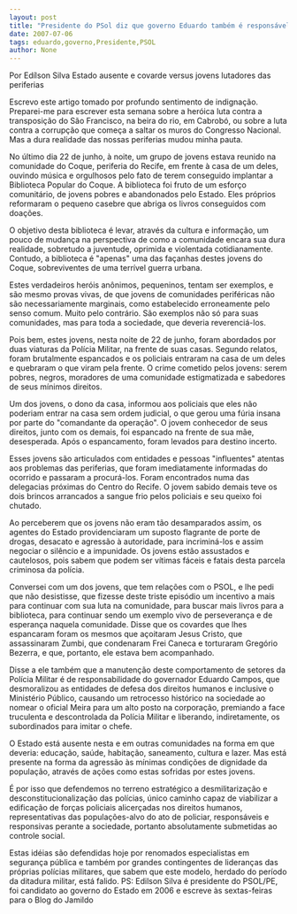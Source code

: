 ```yaml
---
layout: post
title: "Presidente do PSol diz que governo Eduardo também é responsável por violência de setores da PM"
date: 2007-07-06
tags: eduardo,governo,Presidente,PSOL
author: None
---
```

Por Ed&iacute;lson Silva 
Estado ausente e covarde versus jovens lutadores das periferias 

Escrevo este artigo tomado por profundo sentimento de indigna&ccedil;&atilde;o. Preparei-me para escrever esta semana sobre a her&oacute;ica luta contra a transposi&ccedil;&atilde;o do S&atilde;o Francisco, na beira do rio, em Cabrob&oacute;, ou sobre a luta contra a corrup&ccedil;&atilde;o que come&ccedil;a a saltar os muros do Congresso Nacional. Mas a dura realidade das nossas periferias mudou minha pauta. 

No &uacute;ltimo dia 22 de junho, &agrave; noite, um grupo de jovens estava reunido na comunidade do Coque, periferia do Recife, em frente &agrave; casa de um deles, ouvindo m&uacute;sica e orgulhosos pelo fato de terem conseguido implantar a Biblioteca Popular do Coque. 
A biblioteca foi fruto de um esfor&ccedil;o comunit&aacute;rio, de jovens pobres e abandonados pelo Estado. Eles pr&oacute;prios reformaram o pequeno casebre que abriga os livros conseguidos com doa&ccedil;&otilde;es. 

O objetivo desta biblioteca &eacute; levar, atrav&eacute;s da cultura e informa&ccedil;&atilde;o, um pouco de mudan&ccedil;a na perspectiva de como a comunidade encara sua dura realidade, sobretudo a juventude, oprimida e violentada cotidianamente. 
Contudo, a biblioteca &eacute; &quot;apenas&quot; uma das fa&ccedil;anhas destes jovens do Coque, sobreviventes de uma terr&iacute;vel guerra urbana. 

Estes verdadeiros her&oacute;is an&ocirc;nimos, pequeninos, tentam ser exemplos, e s&atilde;o mesmo provas vivas, de que jovens de comunidades perif&eacute;ricas n&atilde;o s&atilde;o necessariamente marginais, como estabelecido erroneamente pelo senso comum. Muito pelo contr&aacute;rio. S&atilde;o exemplos n&atilde;o s&oacute; para suas comunidades, mas para toda a sociedade, que deveria reverenci&aacute;-los. 

Pois bem, estes jovens, nesta noite de 22 de junho, foram abordados por duas viaturas da Pol&iacute;cia Militar, na frente de suas casas. Segundo relatos, foram brutalmente espancados e os policiais entraram na casa de um deles e quebraram o que viram pela frente. O crime cometido pelos jovens: serem pobres, negros, moradores de uma comunidade estigmatizada e sabedores de seus m&iacute;nimos direitos. 

Um dos jovens, o dono da casa, informou aos policiais que eles n&atilde;o poderiam entrar na casa sem ordem judicial, o que gerou uma f&uacute;ria insana por parte do &quot;comandante da opera&ccedil;&atilde;o&quot;. O jovem conhecedor de seus direitos, junto com os demais, foi espancado na frente de sua m&atilde;e, desesperada. Ap&oacute;s o espancamento, foram levados para destino incerto. 

Esses jovens s&atilde;o articulados com entidades e pessoas &quot;influentes&quot; atentas aos problemas das periferias, que foram imediatamente informadas do ocorrido e passaram a procur&aacute;-los. Foram encontrados numa das delegacias pr&oacute;ximas do Centro do Recife. O jovem sabido demais teve os dois brincos arrancados a sangue frio pelos policiais e seu queixo foi chutado. 

Ao perceberem que os jovens n&atilde;o eram t&atilde;o desamparados assim, os agentes do Estado providenciaram um suposto flagrante de porte de drogas, desacato e agress&atilde;o &agrave; autoridade, para incrimin&aacute;-los e assim negociar o sil&ecirc;ncio e a impunidade. Os jovens est&atilde;o assustados e cautelosos, pois sabem que podem ser v&iacute;timas f&aacute;ceis e fatais desta parcela criminosa da pol&iacute;cia. 

Conversei com um dos jovens, que tem rela&ccedil;&otilde;es com o PSOL, e lhe pedi que n&atilde;o desistisse, que fizesse deste triste epis&oacute;dio um incentivo a mais para continuar com sua luta na comunidade, para buscar mais livros para a biblioteca, para continuar sendo um exemplo vivo de perseveran&ccedil;a e de esperan&ccedil;a naquela comunidade. Disse que os covardes que lhes espancaram foram os mesmos que a&ccedil;oitaram Jesus Cristo, que assassinaram Zumbi, que condenaram Frei Caneca e torturaram Greg&oacute;rio Bezerra, e que, portanto, ele estava bem acompanhado. 

Disse a ele tamb&eacute;m que a manuten&ccedil;&atilde;o deste comportamento de setores da Pol&iacute;cia Militar &eacute; de responsabilidade do governador Eduardo Campos, que desmoralizou as entidades de defesa dos direitos humanos e inclusive o Minist&eacute;rio P&uacute;blico, causando um retrocesso hist&oacute;rico na sociedade ao nomear o oficial Meira para um alto posto na corpora&ccedil;&atilde;o, premiando a face truculenta e descontrolada da Pol&iacute;cia Militar e liberando, indiretamente, os subordinados para imitar o chefe. 

O Estado est&aacute; ausente nesta e em outras comunidades na forma em que deveria: educa&ccedil;&atilde;o, sa&uacute;de, habita&ccedil;&atilde;o, saneamento, cultura e lazer. Mas est&aacute; presente na forma da agress&atilde;o &agrave;s m&iacute;nimas condi&ccedil;&otilde;es de dignidade da popula&ccedil;&atilde;o, atrav&eacute;s de a&ccedil;&otilde;es como estas sofridas por estes jovens. 

&Eacute; por isso que defendemos no terreno estrat&eacute;gico a desmilitariza&ccedil;&atilde;o e desconstitucionaliza&ccedil;&atilde;o das pol&iacute;cias, &uacute;nico caminho capaz de viabilizar a edifica&ccedil;&atilde;o de for&ccedil;as policiais alicer&ccedil;adas nos direitos humanos, representativas das popula&ccedil;&otilde;es-alvo do ato de policiar, respons&aacute;veis e responsivas perante a sociedade, portanto absolutamente 
submetidas ao controle social. 

Estas id&eacute;ias s&atilde;o defendidas hoje por renomados especialistas em seguran&ccedil;a p&uacute;blica e tamb&eacute;m por grandes contingentes de lideran&ccedil;as das pr&oacute;prias pol&iacute;cias militares, que sabem que este modelo, herdado do per&iacute;odo da ditadura militar, est&aacute; falido. 
PS: Edilson Silva &eacute; presidente do PSOL/PE, foi candidato ao governo do Estado em 2006 e escreve &agrave;s sextas-feiras para o Blog do Jamildo  